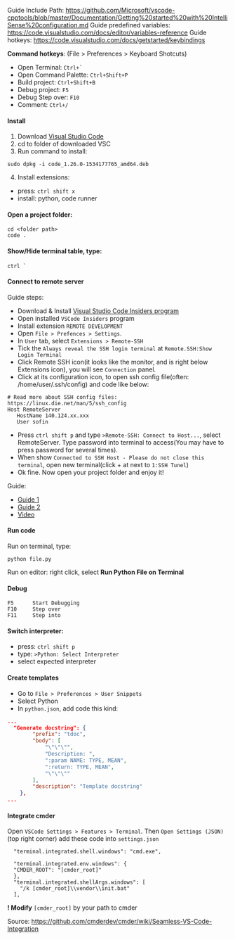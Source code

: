 
Guide Include Path: https://github.com/Microsoft/vscode-cpptools/blob/master/Documentation/Getting%20started%20with%20IntelliSense%20configuration.md
Guide predefined variables: https://code.visualstudio.com/docs/editor/variables-reference
Guide hotkeys: https://code.visualstudio.com/docs/getstarted/keybindings

**Command hotkeys**: (File > Preferences > Keyboard Shotcuts)
 - Open Terminal: ``Ctrl+` ``
 - Open Command Palette: `Ctrl+Shift+P`
 - Build project: `Ctrl+Shift+B`
 - Debug project: `F5`
 - Debug Step over: `F10`
 - Comment: `Ctrl+/`

#### Install
1. Download [Visual Studio Code](https://code.visualstudio.com/)
2. cd to folder of downloaded VSC
3. Run command to install: 
```commandline
sudo dpkg -i code_1.26.0-1534177765_amd64.deb
```
4. Install extensions:
- press: `ctrl shift x`
- install: python, code runner

#### Open a project folder:
```commandline
cd <folder path>
code .
```

#### Show/Hide terminal table, type:
```
ctrl `
```

#### Connect to remote server
Guide steps:
 - Download & Install [Visual Studio Code Insiders program](https://code.visualstudio.com/insiders/)
 - Open installed `VSCode Insiders` program
 - Install extension `REMOTE DEVELOPMENT`
 - Open `File > Prefences > Settings`. 
 - In `User` tab, select `Extensions > Remote-SSH`
 - Tick the `Always reveal the SSH login terminal` at `Remote.SSH:Show Login Terminal`
 - Click Remote SSH icon(it looks like the monitor, and is right below Extensions icon), you will see `Connection` panel.
 - Click at its configuration icon, to open ssh config file(often: /home/user/.ssh/config) and code like below:
 ```
 # Read more about SSH config files: https://linux.die.net/man/5/ssh_config
Host RemoteServer
    HostName 140.124.xx.xxx
    User sofin
 ```
 - Press `ctrl shift p` and type `>Remote-SSH: Connect to Host...`, select RemoteServer. Type password into terminal to access(You may have to press password for several times).
 - When show `Connected to SSH Host - Please do not close this terminal`, open new terminal(click + at next to `1:SSH Tunel`)
 - Ok fine. Now open your project folder and enjoy it!

Guide:
 - [Guide 1](https://code.visualstudio.com/blogs/2019/05/02/remote-development#_get-started)
 - [Guide 2](https://code.visualstudio.com/docs/remote/ssh)
 - [Video](https://www.youtube.com/watch?v=rh1Ag41J6IA)


#### Run code
Run on terminal, type:
```commandline
python file.py
```

Run on editor: right click, select **Run Python File on Terminal**

#### Debug
```
F5      Start Debugging
F10     Step over
F11     Step into
```

#### Switch interpreter:
- press: `ctrl shift p`
- type: `>Python: Select Interpreter`
- select expected interpreter

#### Create templates
- Go to `File > Preferences > User Snippets`
- Select Python
- In `python.json`, add code this kind:
```json
...
  "Generate docstring": {
		"prefix": "tdoc",
		"body": [
			"\"\"\"",
			"Description: ",
			":param NAME: TYPE, MEAN",
			":return: TYPE, MEAN",
			"\"\"\""
		],
		"description": "Template docstring"
	},
...
```

#### Integrate cmder
Open `VSCode Settings > Features > Terminal`. Then `Open Settings (JSON)`(top right corner)
add these code into `settings.json`
```
  "terminal.integrated.shell.windows": "cmd.exe",

  "terminal.integrated.env.windows": {
  "CMDER_ROOT": "[cmder_root]"
  },
  "terminal.integrated.shellArgs.windows": [
    "/k [cmder_root]\\vendor\\init.bat"
  ],
```
**! Modify** `[cmder_root]` by your path to cmder

Source: https://github.com/cmderdev/cmder/wiki/Seamless-VS-Code-Integration

